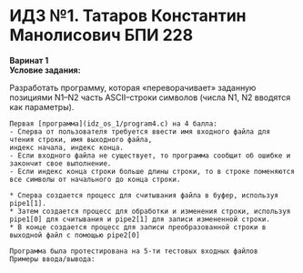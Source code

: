 # ИДЗ №1. Татаров Константин Манолисович БПИ 228
**Варинат 1\
Условие задания:**

Разработать программу, которая «переворачивает» заданную позициями N1–N2 часть ASCII–строки символов (числа N1, N2 вводятся как параметры).

```
Первая [программа](idz_os_1/program4.c) на 4 балла:
- Сперва от пользователя требуется ввести имя входного файла для чтения строки, имя выходного файла,
индекс начала, индекс конца.
- Если входного файла не существует, то программа сообщит об ошибке и закончит свое выполнение.
- Если индекс конца строки больше длины строки, то в строке поменяются все символы от начального до конца строки.

* Сперва создается процесс для считывания файла в буфер, используя pipe1[1].
* Затем создается процесс для обработки и изменения строки, используя pipe1[0] для считывания и pipe2[1] для записи измененной строки.
* В конце создается процесс для записи преобразованной строки в выходной файл с помощью pipe2[0]

Программа была протестирована на 5-ти тестовых входных файлов
Примеры ввода/вывода:

```
